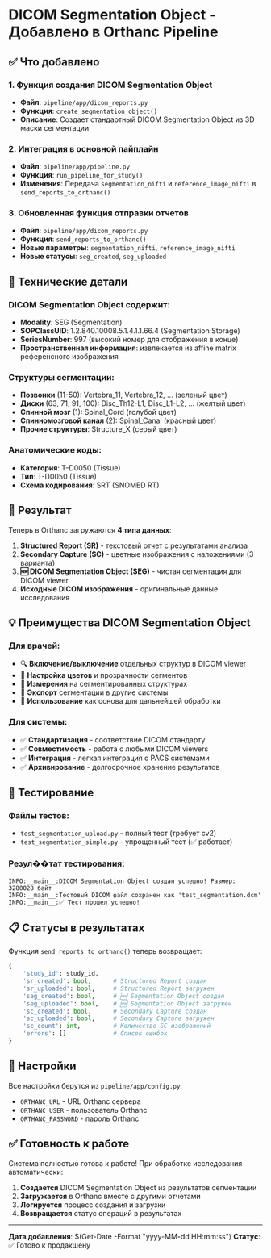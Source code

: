 # DICOM Segmentation Object - Добавлено в Orthanc Pipeline

## ✅ Что добавлено

### 1. **Функция создания DICOM Segmentation Object**
- **Файл**: `pipeline/app/dicom_reports.py`
- **Функция**: `create_segmentation_object()`
- **Описание**: Создает стандартный DICOM Segmentation Object из 3D маски сегментации

### 2. **Интеграция в основной пайплайн**
- **Файл**: `pipeline/app/pipeline.py`
- **Функция**: `run_pipeline_for_study()`
- **Изменения**: Передача `segmentation_nifti` и `reference_image_nifti` в `send_reports_to_orthanc()`

### 3. **Обновленная функция отправки отчетов**
- **Файл**: `pipeline/app/dicom_reports.py`
- **Функция**: `send_reports_to_orthanc()`
- **Новые параметры**: `segmentation_nifti`, `reference_image_nifti`
- **Новые статусы**: `seg_created`, `seg_uploaded`

## 🎯 Технические детали

### DICOM Segmentation Object содержит:
- **Modality**: SEG (Segmentation)
- **SOPClassUID**: 1.2.840.10008.5.1.4.1.1.66.4 (Segmentation Storage)
- **SeriesNumber**: 997 (высокий номер для отображения в конце)
- **Пространственная информация**: извлекается из affine matrix референсного изображения

### Структуры сегментации:
- **Позвонки** (11-50): Vertebra_11, Vertebra_12, ... (зеленый цвет)
- **Диски** (63, 71, 91, 100): Disc_Th12-L1, Disc_L1-L2, ... (желтый цвет)
- **Спинной мозг** (1): Spinal_Cord (голубой цвет)
- **Спинномозговой канал** (2): Spinal_Canal (красный цвет)
- **Прочие структуры**: Structure_X (серый цвет)

### Анатомические коды:
- **Категория**: T-D0050 (Tissue)
- **Тип**: T-D0050 (Tissue)
- **Схема кодирования**: SRT (SNOMED RT)

## 🚀 Результат

Теперь в Orthanc загружаются **4 типа данных**:

1. **Structured Report (SR)** - текстовый отчет с результатами анализа
2. **Secondary Capture (SC)** - цветные изображения с наложениями (3 варианта)
3. **🆕 DICOM Segmentation Object (SEG)** - чистая сегментация для DICOM viewer
4. **Исходные DICOM изображения** - оригинальные данные исследования

## 💡 Преимущества DICOM Segmentation Object

### Для врачей:
- 🔍 **Включение/выключение** отдельных структур в DICOM viewer
- 🎨 **Настройка цветов** и прозрачности сегментов
- 📏 **Измерения** на сегментированных структурах
- 💾 **Экспорт** сегментации в другие системы
- 🔄 **Использование** как основа для дальнейшей обработки

### Для системы:
- ✅ **Стандартизация** - соответствие DICOM стандарту
- ✅ **Совместимость** - работа с любыми DICOM viewers
- ✅ **Интеграция** - легкая интеграция с PACS системами
- ✅ **Архивирование** - долгосрочное хранение результатов

## 🧪 Тестирование

### Файлы тестов:
- `test_segmentation_upload.py` - полный тест (требует cv2)
- `test_segmentation_simple.py` - упрощенный тест (✅ работает)

### Резул��тат тестирования:
```
INFO:__main__:DICOM Segmentation Object создан успешно! Размер: 3280028 байт
INFO:__main__:Тестовый DICOM файл сохранен как 'test_segmentation.dcm'
INFO:__main__:✅ Тест прошел успешно!
```

## 📋 Статусы в результатах

Функция `send_reports_to_orthanc()` теперь возвращает:

```python
{
    'study_id': study_id,
    'sr_created': bool,      # Structured Report создан
    'sr_uploaded': bool,     # Structured Report загружен
    'seg_created': bool,     # 🆕 Segmentation Object создан
    'seg_uploaded': bool,    # 🆕 Segmentation Object загружен
    'sc_created': bool,      # Secondary Capture создан
    'sc_uploaded': bool,     # Secondary Capture загружен
    'sc_count': int,         # Количество SC изображений
    'errors': []             # Список ошибок
}
```

## 🔧 Настройки

Все настройки берутся из `pipeline/app/config.py`:
- `ORTHANC_URL` - URL Orthanc сервера
- `ORTHANC_USER` - пользователь Orthanc
- `ORTHANC_PASSWORD` - пароль Orthanc

## ✅ Готовность к работе

Система полностью готова к работе! При обработке исследования автоматически:

1. **Создается** DICOM Segmentation Object из результатов сегментации
2. **Загружается** в Orthanc вместе с другими отчетами
3. **Логируется** процесс создания и загрузки
4. **Возвращается** статус операций в результатах

---

**Дата добавления**: $(Get-Date -Format "yyyy-MM-dd HH:mm:ss")
**Статус**: ✅ Готово к продакшену